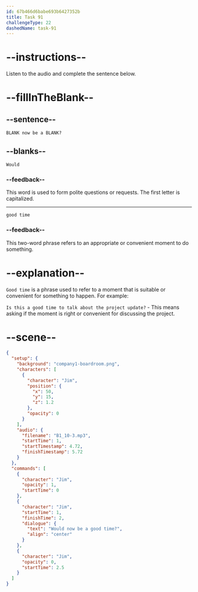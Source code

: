 ```yaml
---
id: 67b466d6babe693b6427352b
title: Task 91
challengeType: 22
dashedName: task-91
---
```


<!-- (audio) Jim: Would now be a good time? -->

# --instructions--

Listen to the audio and complete the sentence below.

# --fillInTheBlank--

## --sentence--

`BLANK now be a BLANK?`

## --blanks--

`Would`

### --feedback--

This word is used to form polite questions or requests. The first letter is capitalized.

---

`good time`

### --feedback--

This two-word phrase refers to an appropriate or convenient moment to do something.

# --explanation--

`Good time` is a phrase used to refer to a moment that is suitable or convenient for something to happen. For example:

`Is this a good time to talk about the project update?` - This means asking if the moment is right or convenient for discussing the project.

# --scene--

```json
{
  "setup": {
    "background": "company1-boardroom.png",
    "characters": [
      {
        "character": "Jim",
        "position": {
          "x": 50,
          "y": 15,
          "z": 1.2
        },
        "opacity": 0
      }
    ],
    "audio": {
      "filename": "B1_10-3.mp3",
      "startTime": 1,
      "startTimestamp": 4.72,
      "finishTimestamp": 5.72
    }
  },
  "commands": [
    {
      "character": "Jim",
      "opacity": 1,
      "startTime": 0
    },
    {
      "character": "Jim",
      "startTime": 1,
      "finishTime": 2,
      "dialogue": {
        "text": "Would now be a good time?",
        "align": "center"
      }
    },
    {
      "character": "Jim",
      "opacity": 0,
      "startTime": 2.5
    }
  ]
}
```
